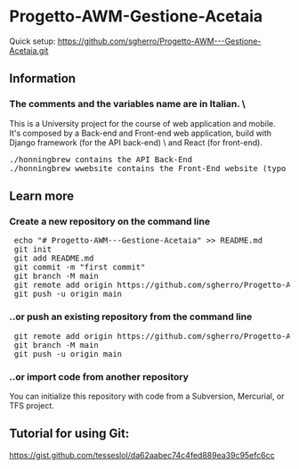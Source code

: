 # Progetto-AWM-Gestione-Acetaia

Quick setup:
https://github.com/sgherro/Progetto-AWM---Gestione-Acetaia.git


## Information

### The comments and the variables name are in Italian. \
This is a University project for the course of web application and mobile. \
It's composed by a Back-end and Front-end web application, build with Django framework (for the API back-end) \ 
and React (for front-end).

<pre>
./honningbrew contains the API Back-End
./honningbrew_wwebsite contains the Front-End website (typo in the name :-))
</pre>

## Learn more

### Create a new repository on the command line
<pre> echo "# Progetto-AWM---Gestione-Acetaia" >> README.md
 git init
 git add README.md
 git commit -m "first commit"
 git branch -M main
 git remote add origin https://github.com/sgherro/Progetto-AWM---Gestione-Acetaia.git
 git push -u origin main
</pre>

### ..or push an existing repository from the command line
<pre>
 git remote add origin https://github.com/sgherro/Progetto-AWM---Gestione-Acetaia.git
 git branch -M main
 git push -u origin main
</pre>

### ..or import code from another repository
You can initialize this repository with code from a Subversion, Mercurial, or TFS project.

## Tutorial for using Git:
https://gist.github.com/tesseslol/da62aabec74c4fed889ea39c95efc6cc
